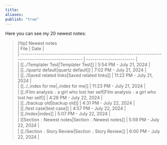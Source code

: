 ```yaml
---  
title:   
aliases:   
publish: "true"  
---  
```

Here you can see my 20 newest notes:  
  
>[!tip] Newest notes  
> | File                                                                                                   | Date                     |  
> | ------------------------------------------------------------------------------------------------------ | ------------------------ |  
> | [[../Templater Test\|Templater Test]]                                                        | 5:54 PM - July 21, 2024  |  
> | [[../quartz default\|quartz default]]                                                        | 7:02 PM - July 21, 2024  |  
> | [[../Saved related links\|Saved related links]]                                                | 11:22 PM - July 21, 2024 |  
> | [[../_index for me\|_index for me]]                                                            | 11:23 PM - July 21, 2024 |  
> | [[./Film analysis﹕a girl who lost her self\|Film analysis﹕a girl who lost her self]] | 4:28 PM - July 22, 2024  |  
> | [[../backup old\|backup old]]                                                                  | 4:31 PM - July 22, 2024  |  
> | [[./test case\|test case]]                                                                    | 4:57 PM - July 22, 2024  |  
> | [[./index\|index]]                                                                                    | 5:07 PM - July 22, 2024  |  
> | [[Section﹕Newest notes\|Section﹕Newest notes]]                                                      | 5:59 PM - July 22, 2024  |  
> | [[./Section﹕Story Review\|Section﹕Story Review]]                                                      | 6:00 PM - July 22, 2024  |  
>   
